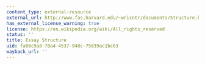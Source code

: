 ```yaml
---
content_type: external-resource
external_url: http://www.fas.harvard.edu/~wricntr/documents/Structure.html
has_external_license_warning: true
license: https://en.wikipedia.org/wiki/All_rights_reserved
status: ''
title: Essay Structure
uid: fa08c9a8-70a4-4537-948c-75839ac1bc63
wayback_url: ''
---
```

